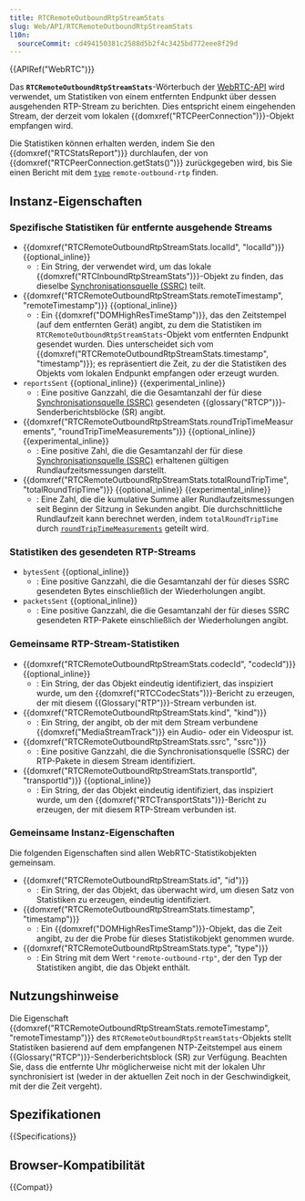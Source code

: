 ```yaml
---
title: RTCRemoteOutboundRtpStreamStats
slug: Web/API/RTCRemoteOutboundRtpStreamStats
l10n:
  sourceCommit: cd494150381c2588d5b2f4c3425bd772eee8f29d
---
```


{{APIRef("WebRTC")}}

Das **`RTCRemoteOutboundRtpStreamStats`**-Wörterbuch der [WebRTC-API](/de/docs/Web/API/WebRTC_API) wird verwendet, um Statistiken von einem entfernten Endpunkt über dessen ausgehenden RTP-Stream zu berichten. Dies entspricht einem eingehenden Stream, der derzeit vom lokalen {{domxref("RTCPeerConnection")}}-Objekt empfangen wird.

Die Statistiken können erhalten werden, indem Sie den {{domxref("RTCStatsReport")}} durchlaufen, der von {{domxref("RTCPeerConnection.getStats()")}} zurückgegeben wird, bis Sie einen Bericht mit dem [`type`](#type) `remote-outbound-rtp` finden.

## Instanz-Eigenschaften

### Spezifische Statistiken für entfernte ausgehende Streams

- {{domxref("RTCRemoteOutboundRtpStreamStats.localId", "localId")}} {{optional_inline}}
  - : Ein String, der verwendet wird, um das lokale {{domxref("RTCInboundRtpStreamStats")}}-Objekt zu finden, das dieselbe [Synchronisationsquelle (SSRC)](/de/docs/Web/API/RTCRemoteOutboundRtpStreamStats/ssrc) teilt.
- {{domxref("RTCRemoteOutboundRtpStreamStats.remoteTimestamp", "remoteTimestamp")}} {{optional_inline}}
  - : Ein {{domxref("DOMHighResTimeStamp")}}, das den Zeitstempel (auf dem entfernten Gerät) angibt, zu dem die Statistiken im `RTCRemoteOutboundRtpStreamStats`-Objekt vom entfernten Endpunkt gesendet wurden. Dies unterscheidet sich vom {{domxref("RTCRemoteOutboundRtpStreamStats.timestamp", "timestamp")}}; es repräsentiert die Zeit, zu der die Statistiken des Objekts vom lokalen Endpunkt empfangen oder erzeugt wurden.
- `reportsSent` {{optional_inline}} {{experimental_inline}}
  - : Eine positive Ganzzahl, die die Gesamtanzahl der für diese [Synchronisationsquelle (SSRC)](#ssrc) gesendeten {{glossary("RTCP")}}-Senderberichtsblöcke (SR) angibt.
- {{domxref("RTCRemoteOutboundRtpStreamStats.roundTripTimeMeasurements", "roundTripTimeMeasurements")}} {{optional_inline}} {{experimental_inline}}
  - : Eine positive Zahl, die die Gesamtanzahl der für diese [Synchronisationsquelle (SSRC)](#ssrc) erhaltenen gültigen Rundlaufzeitsmessungen darstellt.
- {{domxref("RTCRemoteOutboundRtpStreamStats.totalRoundTripTime", "totalRoundTripTime")}} {{optional_inline}} {{experimental_inline}}
  - : Eine Zahl, die die kumulative Summe aller Rundlaufzeitsmessungen seit Beginn der Sitzung in Sekunden angibt. Die durchschnittliche Rundlaufzeit kann berechnet werden, indem `totalRoundTripTime` durch [`roundTripTimeMeasurements`](#roundtriptimemeasurements) geteilt wird.

### Statistiken des gesendeten RTP-Streams

<!-- RTCSentRtpStreamStats -->

- `bytesSent` {{optional_inline}}
  - : Eine positive Ganzzahl, die die Gesamtanzahl der für dieses SSRC gesendeten Bytes einschließlich der Wiederholungen angibt. <!-- [RFC3550] section 6.4.1 -->
- `packetsSent` {{optional_inline}}
  - : Eine positive Ganzzahl, die die Gesamtanzahl der für dieses SSRC gesendeten RTP-Pakete einschließlich der Wiederholungen angibt. <!-- [RFC3550] section 6.4.1 -->

### Gemeinsame RTP-Stream-Statistiken

<!-- RTCRtpStreamStats -->

- {{domxref("RTCRemoteOutboundRtpStreamStats.codecId", "codecId")}} {{optional_inline}}
  - : Ein String, der das Objekt eindeutig identifiziert, das inspiziert wurde, um den {{domxref("RTCCodecStats")}}-Bericht zu erzeugen, der mit diesem {{Glossary("RTP")}}-Stream verbunden ist.
- {{domxref("RTCRemoteOutboundRtpStreamStats.kind", "kind")}}
  - : Ein String, der angibt, ob der mit dem Stream verbundene {{domxref("MediaStreamTrack")}} ein Audio- oder ein Videospur ist.
- {{domxref("RTCRemoteOutboundRtpStreamStats.ssrc", "ssrc")}}
  - : Eine positive Ganzzahl, die die Synchronisationsquelle (SSRC) der RTP-Pakete in diesem Stream identifiziert.
- {{domxref("RTCRemoteOutboundRtpStreamStats.transportId", "transportId")}} {{optional_inline}}
  - : Ein String, der das Objekt eindeutig identifiziert, das inspiziert wurde, um den {{domxref("RTCTransportStats")}}-Bericht zu erzeugen, der mit diesem RTP-Stream verbunden ist.

### Gemeinsame Instanz-Eigenschaften

Die folgenden Eigenschaften sind allen WebRTC-Statistikobjekten gemeinsam.

<!-- RTCStats -->

- {{domxref("RTCRemoteOutboundRtpStreamStats.id", "id")}}
  - : Ein String, der das Objekt, das überwacht wird, um diesen Satz von Statistiken zu erzeugen, eindeutig identifiziert.
- {{domxref("RTCRemoteOutboundRtpStreamStats.timestamp", "timestamp")}}
  - : Ein {{domxref("DOMHighResTimeStamp")}}-Objekt, das die Zeit angibt, zu der die Probe für dieses Statistikobjekt genommen wurde.
- {{domxref("RTCRemoteOutboundRtpStreamStats.type", "type")}}
  - : Ein String mit dem Wert `"remote-outbound-rtp"`, der den Typ der Statistiken angibt, die das Objekt enthält.

## Nutzungshinweise

Die Eigenschaft {{domxref("RTCRemoteOutboundRtpStreamStats.remoteTimestamp", "remoteTimestamp")}} des `RTCRemoteOutboundRtpStreamStats`-Objekts stellt Statistiken basierend auf dem empfangenen NTP-Zeitstempel aus einem {{Glossary("RTCP")}}-Senderberichtsblock (SR) zur Verfügung. Beachten Sie, dass die entfernte Uhr möglicherweise nicht mit der lokalen Uhr synchronisiert ist (weder in der aktuellen Zeit noch in der Geschwindigkeit, mit der die Zeit vergeht).

## Spezifikationen

{{Specifications}}

## Browser-Kompatibilität

{{Compat}}
